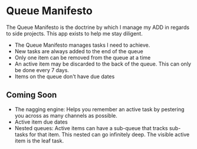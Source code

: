 Queue Manifesto
===============

The Queue Manifesto is the doctrine by which I manage my ADD in regards to side projects. This app exists to help me stay diligent.

* The Queue Manifesto manages tasks I need to achieve.
* New tasks are always added to the end of the queue
* Only one item can be removed from the queue at a time
* An active item may be discarded to the back of the queue. This can only be done every 7 days.
* Items on the queue don't have due dates

Coming Soon
-----------

* The nagging engine: Helps you remember an active task by pestering you across as many channels as possible.
* Active item due dates
* Nested queues: Active items can have a sub-queue that tracks sub-tasks for that item. This nested can go infinitely deep. The visible active item is the leaf task.
